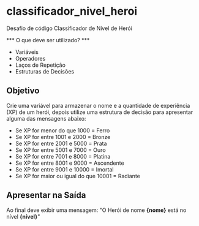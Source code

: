 # classificador_nivel_heroi
Desafio de código Classificador de Nível de Herói

*** O que deve ser utilizado? ***
- Variáveis
- Operadores
- Laços de Repetição
- Estruturas de Decisões

## Objetivo
Crie uma variável para armazenar o nome e a quantidade de experiência (XP) de um herói, depois utilize uma estrutura de decisão para
apresentar alguma das mensagens abaixo:

- Se XP for menor do que 1000 = Ferro
- Se XP for entre 1001 e 2000 = Bronze
- Se XP for entre 2001 e 5000 = Prata
- Se XP for entre 5001 e 7000 = Ouro
- Se XP for entre 7001 e 8000 = Platina
- Se XP for entre 8001 e 9000 = Ascendente
- Se XP for entre 9001 e 10000 = Imortal
- Se XP for maior ou igual do que 10001 = Radiante

## Apresentar na Saída
Ao final deve exibir uma mensagem:
"O Herói de nome **{nome}** está no nível **{nível}**"
